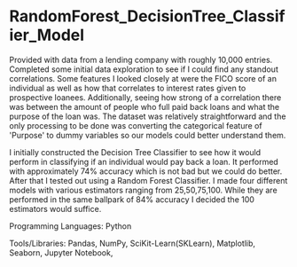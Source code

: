 # RandomForest_DecisionTree_Classifier_Model

Provided with data from a lending company with roughly 10,000 entries. Completed some initial data exploration to see if I could find any standout correlations. Some features I looked closely at were the FICO score of an individual as well as how that correlates to interest rates given to prospective loanees. Additionally, seeing how strong of a correlation there was between the amount of people who full paid back loans and what the purpose of the loan was. The dataset was relatively straightforward and the only processing to be done was converting the categorical feature of 'Purpose' to dummy variables so our models could better understand them. 

I initially constructed the Decision Tree Classifier to see how it would perform in classifying if an individual would pay back a loan. It performed with approximately 74% accuracy which is not bad but we could do better. After that I tested out using a Random Forest Classifier. I made four different models with various estimators ranging from 25,50,75,100. While they are performed in the same ballpark of 84% accuracy I decided the 100 estimators would suffice.

Programming Languages: Python

Tools/Libraries: Pandas, NumPy, SciKit-Learn(SKLearn), Matplotlib, Seaborn, Jupyter Notebook,
